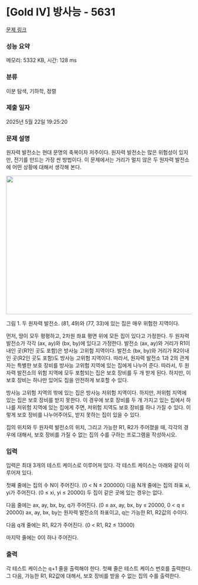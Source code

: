 # [Gold IV] 방사능 - 5631 

[문제 링크](https://www.acmicpc.net/problem/5631) 

### 성능 요약

메모리: 5332 KB, 시간: 128 ms

### 분류

이분 탐색, 기하학, 정렬

### 제출 일자

2025년 5월 22일 19:25:20

### 문제 설명

<p>원자력 발전소는 현대 문명의 축복이자 저주이다. 원자력 발전소는 많은 위험성이 있지만, 전기를 만드는 가장 싼 방법이다. 이 문제에서는 거리가 멀지 않은 두 원자력 발전소에 어떤 상황에 대해서 생각해 본다.</p>

<p><img alt="" src="https://www.acmicpc.net/upload/images/nppk.png" style="height:376px; width:594px"></p>

<p>그림 1. 두 원자력 발전소. (81, 49)와 (77, 33)에 있는 집은 매우 위험한 지역이다.</p>

<p>먼저, 땅이 모두 평평하고, 2차원 좌표 평면 위에 모든 집이 있다고 가정한다. 두 원자력 발전소가 각각 (ax, ay)와 (bx, by)에 있다고 가정한다. 발전소 (ax, ay)와 거리가 R1이내인 곳(R1인 곳도 포함)은 방사능 고위험 지역이다. 발전소 (bx, by)와 거리가 R2이내인 곳(R2인 곳도 포함)도 방사능 고위험 지역이다. 따라서, 원자력 발전소 1과 2의 관계자는 특별한 보호 장비를 방사능 고위험 지역에 있는 집에게 나누어 준다. 따라서, 두 원자력 발전소의 위험 지역에 모두 포함되는 집은 보호 장비를 두 개 받게 된다. 하지만, 이 보호 장비는 하나만 있어도 집을 안전하게 보호할 수 있다.</p>

<p>방사능 고위험 지역의 밖에 있는 집은 방사능 저위험 지역이다. 하지만, 저위험 지역에 있는 집은 보호 장비를 받지 못한다. 이 경우에 보호 장비를 두 개 가지고 있는 집에서 하나를 저위험 지역에 있는 집에게 주면, 저위험 지역도 보호 장비를 하나 가질 수 있다. 이렇게 보호 장비를 나누어주어도, 받지 못하는 집이 있을 수 있다.</p>

<p>집의 위치와 두 원자력 발전소의 위치, 그리고 가능한 R1, R2가 주어졌을 때, 각각의 경우에 대해서, 보호 장비를 가질 수 없는 집의 수를 구하는 프로그램을 작성하시오.</p>

### 입력 

 <p>입력은 최대 3개의 테스트 케이스로 이루어져 있다. 각 테스트 케이스는 아래와 같이 이루어져 있다.</p>

<p>첫째 줄에는 집의 수 N이 주어진다. (0 < N ≤ 200000) 다음 N개 줄에는 집의 좌표 xi, yi가 주어진다. (0 ≤ xi, yi ≤ 20000) 두 집이 같은 곳에 있는 경우는 없다.</p>

<p>다음 줄에는 ax, ay, bx, by, q가 주어진다. (0 ≤ ax, ay, bx, by ≤ 20000, 0 < q ≤ 20000) ax, ay, bx, by는 원자력 발전소의 좌표이고, q는 가능한 R1, R2값의 수이다.</p>

<p>다음 q개 줄에는 R1, R2가 주어진다. (0 < R1, R2 ≤ 13000)</p>

<p>마지막 줄에는 0이 하나 주어진다.</p>

### 출력 

 <p>각 테스트 케이스는 q+1 줄을 출력해야 한다. 첫째 줄은 테스트 케이스 번호를 출력한다. 그 다음, 가능한 R1, R2값에 대해서, 보호 장비를 받을 수 없는 집의 수를 출력한다.</p>

